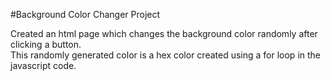 #Background Color Changer Project

Created an html page which changes the background color randomly after clicking a button.  
This randomly generated color is a hex color created using a for loop in the javascript code.
